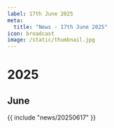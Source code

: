 ```yaml
---
label: 17th June 2025
meta:
  title: "News - 17th June 2025"
icon: broadcast
image: /static/thumbnail.jpg
---
```


# 2025
## June

{{ include "news/20250617" }}